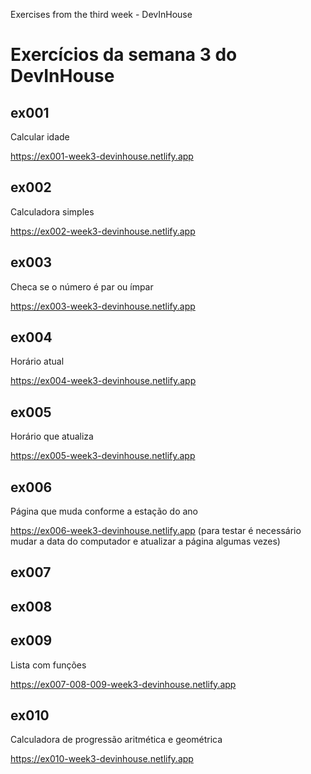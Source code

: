 Exercises from the third week - DevInHouse

# Exercícios da semana 3 do DevInHouse

## ex001

Calcular idade

https://ex001-week3-devinhouse.netlify.app

## ex002 

Calculadora simples

https://ex002-week3-devinhouse.netlify.app

## ex003

Checa se o número é par ou ímpar

https://ex003-week3-devinhouse.netlify.app

## ex004

Horário atual

https://ex004-week3-devinhouse.netlify.app

## ex005

Horário que atualiza

https://ex005-week3-devinhouse.netlify.app

## ex006

Página que muda conforme a estação do ano

https://ex006-week3-devinhouse.netlify.app (para testar é necessário mudar a data do computador e atualizar a página algumas vezes)

## ex007

## ex008

## ex009

Lista com funções

https://ex007-008-009-week3-devinhouse.netlify.app

## ex010

Calculadora de progressão aritmética e geométrica

https://ex010-week3-devinhouse.netlify.app
